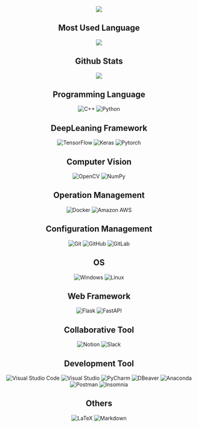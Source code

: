 <p align="center">
  <img align="center" src="https://capsule-render.vercel.app/api?type=cylinder&color=auto&height=150&section=header&text=Hello,%20World!👋&fontSize=80">
</p>

<h2 align="center">
  Most Used Language
</h2>

<p align="center">
  <a href="https://github.com/skanwngud">
    <img align="center" src="https://github-readme-stats.vercel.app/api/top-langs/?username=skanwngud&show_icons=true&theme=dark&layout=compact&hide_title=true"/>
  </a>
</p>

<h2 align="center">
  Github Stats
</h2>

<p align="center">
  <a href="https://github.com/skanwngud">
    <img align="center" src="https://github-readme-stats.vercel.app/api?username=skanwngud&show_icons=true&theme=dark"/>
  </a>
</p>

<h2 align="center">
  Programming Language
</h2>

<p align="center">
  <img alt="C++" src="https://img.shields.io/badge/C++-00599C.svg?style=for-the-badge&logo=C++&logoColor=white"/>
  <img alt="Python" src="https://img.shields.io/badge/Python-3776AB.svg?style=for-the-badge&logo=Python&logoColor=white"/>
</p>

<h2 align="center">
  DeepLeaning Framework
</h2>

<p align="center">
  <img alt="TensorFlow" src="https://img.shields.io/badge/TensorFlow-FF6F00.svg?style=for-the-badge&logo=TensorFlow&logoColor=white"/>
  <img alt="Keras" src="https://img.shields.io/badge/Keras-D00000.svg?style=for-the-badge&logo=Keras&logoColor=white"/>
  <img alt="Pytorch" src="https://img.shields.io/badge/Pytorch-EE4C2C.svg?style=for-the-badge&logo=Pytorch&logoColor=white"/>
</p>

<h2 align="center">
  Computer Vision
</h2>

<p align="center">
  <img alt="OpenCV" src="https://img.shields.io/badge/OpenCV-5C3EE8.svg?style=for-the-badge&logo=OpenCV&logoColor=white"/>
  <img alt="NumPy" src="https://img.shields.io/badge/NumPy-013243.svg?style=for-the-badge&logo=NumPy&logoColor=white"/>
</p>

<h2 align="center">
  Operation Management
</h2>

<p align="center">
  <img alt="Docker" src="https://img.shields.io/badge/Docker-2496ED.svg?style=for-the-badge&logo=Docker&logoColor=white"/>
  <img alt="Amazon AWS" src="https://img.shields.io/badge/Amazon AWS-232F3E.svg?style=for-the-badge&logo=Amazon AWS&logoColor=white"/>
</p>

<h2 align="center">
  Configuration Management
</h2>

<p align="center">
  <img alt="Git" src="https://img.shields.io/badge/Git-F05032.svg?style=for-the-badge&logo=Git&logoColor=white"/>
  <img alt="GitHub" src="https://img.shields.io/badge/GitHub-181717.svg?style=for-the-badge&logo=GitHub&logoColor=white"/>
  <img alt="GitLab" src="https://img.shields.io/badge/GitLab-FC6D26.svg?style=for-the-badge&logo=GitLab&logoColor=white"/>
</p>

<h2 align="center">
  OS
</h2>

<p align="center">
  <img alt="Windows" src="https://img.shields.io/badge/Windows-0078D4.svg?style=for-the-badge&logo=Windows&logoColor=white"/>
  <img alt="Linux" src="https://img.shields.io/badge/Linux-FCC624.svg?style=for-the-badge&logo=Linux&logoColor=white"/>
</p>

<h2 align="center">
  Web Framework
</h2>

<p align="center">
  <img alt="Flask" src="https://img.shields.io/badge/Flask-000000.svg?style=for-the-badge&logo=Flask&logoColor=white"/>
  <img alt="FastAPI" src="https://img.shields.io/badge/FastAPI-009688.svg?style=for-the-badge&logo=FastAPI&logoColor=white"/>
</p>

<h2 align="center">
  Collaborative Tool
</h2>

<p align="center">
  <img alt="Notion" src="https://img.shields.io/badge/Notion-000000.svg?style=for-the-badge&logo=Notion&logoColor=white"/>
  <img alt="Slack" src="https://img.shields.io/badge/Slack-4A154B.svg?style=for-the-badge&logo=Slack&logoColor=white"/>
</p>

<h2 align="center">
  Development Tool
</h2>

<p align="center">
  <img alt="Visual Studio Code" src="https://img.shields.io/badge/Visual Studio Code-007ACC.svg?style=for-the-badge&logo=Visual Studio Code&logoColor=white"/>
  <img alt="Visual Studio" src="https://img.shields.io/badge/Visual Studio-5C2D91.svg?style=for-the-badge&logo=Visual Studio&logoColor=white"/>
  <img alt="PyCharm" src="https://img.shields.io/badge/PyCharm-000000.svg?style=for-the-badge&logo=PyCharm&logoColor=white"/>
  <img alt="DBeaver" src="https://img.shields.io/badge/DBeaver-382923.svg?style=for-the-badge&logo=DBeaver&logoColor=white"/>
  <img alt="Anaconda" src="https://img.shields.io/badge/Anaconda-44A833.svg?style=for-the-badge&logo=Anaconda&logoColor=white"/>
  <img alt="Postman" src="https://img.shields.io/badge/Postman-FF6C37.svg?style=for-the-badge&logo=Postman&logoColor=white"/>
  <img alt="Insomnia" src="https://img.shields.io/badge/Insomnia-4000BF.svg?style=for-the-badge&logo=Insomnia&logoColor=white"/>
</p>

<h2 align="center">
  Others
</h2>

<p align="center">
  <img alt="LaTeX" src="https://img.shields.io/badge/LaTeX-008080.svg?style=for-the-badge&logo=LaTeX&logoColor=white"/>
  <img alt="Markdown" src="https://img.shields.io/badge/Markdown-000000.svg?style=for-the-badge&logo=Markdown&logoColor=white"/>
</p>
